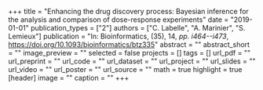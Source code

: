 +++
title = "Enhancing the drug discovery process: Bayesian inference for the analysis and comparison of dose-response experiments"
date = "2019-01-01"
publication_types = ["2"]
authors = ["C. Labelle", "A. Marinier", "S. Lemieux"]
publication = "In: Bioinformatics, (35), 14, _pp. i464--i473_, https://doi.org/10.1093/bioinformatics/btz335"
abstract = ""
abstract_short = ""
image_preview = ""
selected = false
projects = []
tags = []
url_pdf = ""
url_preprint = ""
url_code = ""
url_dataset = ""
url_project = ""
url_slides = ""
url_video = ""
url_poster = ""
url_source = ""
math = true
highlight = true
[header]
image = ""
caption = ""
+++
